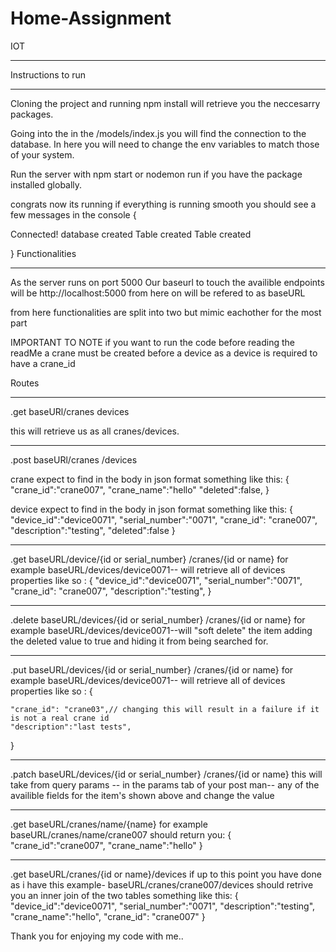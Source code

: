 Home-Assignment
===============
IOT

---

Instructions to run

---

Cloning the project and running npm install will retrieve you the neccesarry packages.

Going into the in the /models/index.js you will find the connection to the database. In here you will need to change the env variables to match those of your system.

Run the server with npm start or nodemon run if you have the package installed globally.

congrats now its running if everything is running smooth you should see a few messages in the console
{

Connected!
database created
Table created
Table created

}
Functionalities

---

As the server runs on port 5000 Our baseurl to touch the availible endpoints will be http://localhost:5000 from here on will be refered to as baseURL

from here functionalities are split into two but mimic eachother for the most part

IMPORTANT TO NOTE if you want to run the code before reading the readMe a crane must be created before a device as a device is required to have a crane_id

Routes

---

.get baseURl/cranes
devices

this will retrieve us as all cranes/devices.

---

.post baseURl/cranes
/devices

crane expect to find in the body in json format something like this:
{
"crane_id":"crane007",
"crane_name":"hello"
"deleted":false,
}

device expect to find in the body in json format something like this:
{
"device_id":"device0071",
"serial_number":"0071",
"crane_id": "crane007",
"description":"testing",
"deleted":false
}

---

.get baseURL/device/{id or serial_number}
/cranes/{id or name}
for example baseURL/devices/device0071-- will retrieve all of devices properties like so :
{
"device_id":"device0071",
"serial_number":"0071",
"crane_id": "crane007",
"description":"testing",
}

---

.delete baseURL/devices/{id or serial_number}
/cranes/{id or name}
for example baseURL/devices/device0071--will "soft delete" the item adding the deleted value to true and hiding it from being searched for.

---

.put baseURL/devices/{id or serial_number}
/cranes/{id or name}
for example baseURL/devices/device0071-- will retrieve all of devices properties like so :
{

    "crane_id": "crane03",// changing this will result in a failure if it is not a real crane id
    "description":"last tests",

}

---

.patch baseURL/devices/{id or serial_number}
/cranes/{id or name}
this will take from query params -- in the params tab of your post man-- any of the availible fields for the item's shown above and change the value

---

.get baseURL/cranes/name/{name}
for example baseURL/cranes/name/crane007 should return you:
{
"crane_id":"crane007",
"crane_name":"hello"
}

---

.get baseURL/cranes/{id or name}/devices
if up to this point you have done as i have
this example- baseURL/cranes/crane007/devices should retrive you an inner join of the two tables something like this:
{
"device_id":"device0071",
"serial_number":"0071",
"description":"testing",
"crane_name":"hello",
"crane_id": "crane007"
}

Thank you for enjoying my code with me..
